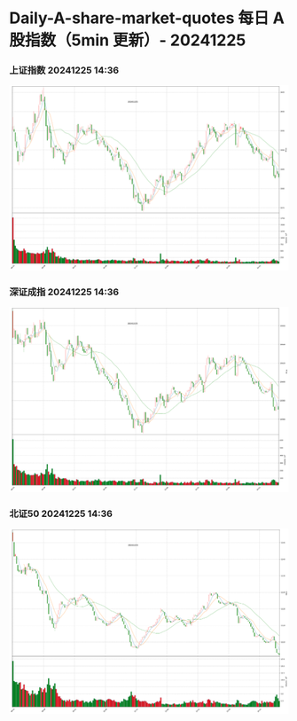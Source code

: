
# Daily-A-share-market-quotes 每日 A 股指数（5min 更新）- 20241225

### 上证指数 20241225 14:36
![](./fig/2024/12/20241225-sh000001.png)

### 深证成指 20241225 14:36
![](./fig/2024/12/20241225-sz399001.png)

### 北证50 20241225 14:36
![](./fig/2024/12/20241225-bj899050.png)
